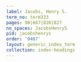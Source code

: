 ```yaml
---
label: Jacobs, Henry S.
term_no: term333
pages: 90|667|820|827
no_spaces: JacobsHenryS
pid: jacobshenrys
order: '0467'
layout: generic_index_term
collection: index-headings
---
```

